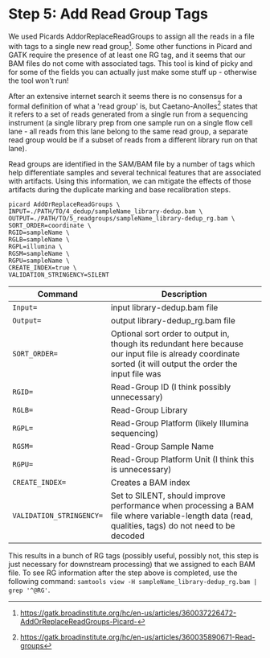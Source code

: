 # Step 5: Add Read Group Tags

We used Picards AddorReplaceReadGroups to assign all the reads in a file with tags to a single new read group[^1]. Some other functions in Picard and GATK require the presence of at least one RG tag, and it seems that our BAM files do not come with associated tags. This tool is kind of picky and for some of the fields you can actually just make some stuff up - otherwise the tool won't run!

After an extensive internet search it seems there is no consensus for a formal definition of what a 'read group' is, but Caetano-Anolles[^2] states that it refers to a set of reads generated from a single run from a sequencing instrument (a single library prep from one sample run on a single flow cell lane - all reads from this lane belong to the same read group, a separate read group would be if a subset of reads from a different library run on that lane).

Read groups are identified in the SAM/BAM file by a number of tags which help differentiate samples and several technical features that are associated with artifacts. Using this information, we can mitigate the effects of those artifacts during the duplicate marking and base recalibration steps.

```
picard AddOrReplaceReadGroups \
INPUT=./PATH/TO/4_dedup/sampleName_library-dedup.bam \
OUTPUT=./PATH/TO/5_readgroups/sampleName_library-dedup_rg.bam \ 
SORT_ORDER=coordinate \
RGID=sampleName \
RGLB=sampleName \
RGPL=illumina \
RGSM=sampleName \
RGPU=sampleName \
CREATE_INDEX=true \
VALIDATION_STRINGENCY=SILENT
```

| Command      | Description |
| ----------- | ----------- |
| `Input=` | input library-dedup.bam file |
| `Output=` | output library-dedup_rg.bam file |
| `SORT_ORDER=` | Optional sort order to output in, though its redundant here because our input file is already coordinate sorted (it will output the order the input file was |
| `RGID=` | Read-Group ID (I think possibly unnecessary) |
| `RGLB=` | Read-Group Library |
| `RGPL=` | Read-Group Platform (likely Illumina sequencing)|
| `RGSM=` | Read-Group Sample Name |
| `RGPU=` | Read-Group Platform Unit (I think this is unnecessary) |
| `CREATE_INDEX=` | Creates a BAM index |
| `VALIDATION_STRINGENCY=` | Set to SILENT, should improve performance when processing a BAM file where variable-length data (read, qualities, tags) do not need to be decoded |

This results in a bunch of RG tags (possibly useful, possibly not, this step is just necessary for downstream processing) that we assigned to each BAM file. To see RG information after the step above is completed, use the following command: `samtools view -H sampleName_library-dedup_rg.bam | grep '^@RG'`.

[^1]: <https://gatk.broadinstitute.org/hc/en-us/articles/360037226472-AddOrReplaceReadGroups-Picard->
[^2]: <https://gatk.broadinstitute.org/hc/en-us/articles/360035890671-Read-groups>
